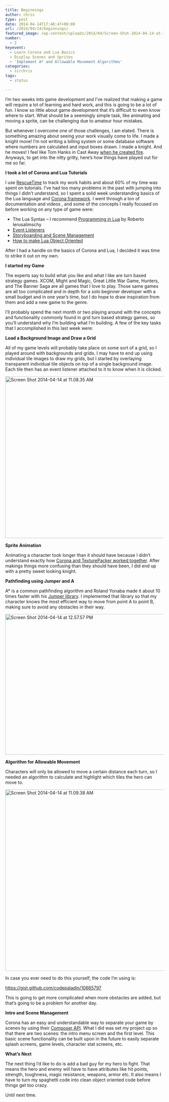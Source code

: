 ```yaml
---
title: Beginnings
author: chris
type: post
date: 2014-04-14T17:48:47+00:00
url: /2014/04/14/beginnings/
featured_image: /wp-content/uploads/2014/04/Screen-Shot-2014-04-14-at-12.57.57-PM-1.png
number:
  - 2
keyevent:
  - Learn Corona and Lua Basics
  - Display Scenes and Sprites
  - 'Implement A* and Allowable Movement Algorithms'
categories:
  - sirchris
tags:
  - status

---
```

I&#8217;m two weeks into game development and I&#8217;ve realized that making a game will require a lot of learning and hard work, and this is going to be a lot of fun. I know so little about game development that it&#8217;s difficult to even know where to start. What should be a seemingly simple task, like animating and moving a sprite, can be challenging due to amateur hour mistakes.
<!--more-->

But whenever I overcome one of those challenges, I am elated. There is something amazing about seeing your work visually come to life. I made a knight move! I&#8217;m not writing a billing system or some database software where numbers are calculated and input boxes drawn. I made a knight. And he moves! I feel like Tom Hanks in Cast Away [when he created fire][1]. Anyways, to get into the nitty gritty, here&#8217;s how things have played out for me so far.

**I took a lot of Corona and Lua Tutorials**
  
I use [RescueTime][2] to track my work habits and about 60% of my time was spent on tutorials. I&#8217;ve had too many problems in the past with jumping into things I didn&#8217;t understand, so I spent a solid week understanding basics of the Lua language and [Corona framework][3]. I went through a ton of documentation and videos , and some of the concepts I really focused on before working on any type of game were:

  * The Lua Syntax &#8211; I recommend [Programming in Lua][4] by Roberto Ierusalimschy
  * [Event Listeners][5]
  * [Storyboarding and Scene Management][6]
  * [How to make Lua Object Oriented][7]

After I had a handle on the basics of Corona and Lua, I decided it was time to strike it out on my own.

**I started my Game**
  
The experts say to build what you like and what I like are turn based strategy games. XCOM, Might and Magic, Great Little War Game, Hunters, and The Banner Saga are all games that I love to play. Those same games are all too complicated and in depth for a solo beginner developer with a small budget and in one year&#8217;s time, but I do hope to draw inspiration from them and add a new game to the genre.

I&#8217;ll probably spend the next month or two playing around with the concepts and functionality commonly found in grid turn based strategy games, so you&#8217;ll understand why I&#8217;m building what I&#8217;m building. A few of the key tasks that I accomplished in this last week were:

**Load a Background Image and Draw a Grid**
  
All of my game levels will probably take place on some sort of a grid, so I played around with backgrounds and grids. I may have to end up using individual tile images to draw my grids, but I started by overlaying transparent individual tile objects on top of a single background image. Each tile then has an event listener attached to it to know when it is clicked.

<div class="inlineimg">
  <img src="http://localhost:8888/wp-content/uploads/2014/04/Screen-Shot-2014-04-14-at-11.08.35-AM-1.png" alt="Screen Shot 2014-04-14 at 11.08.35 AM" width="771" height="512" class="alignnone size-full wp-image-319" srcset="http://localhost:8888/wp-content/uploads/2014/04/Screen-Shot-2014-04-14-at-11.08.35-AM-1.png 771w, http://localhost:8888/wp-content/uploads/2014/04/Screen-Shot-2014-04-14-at-11.08.35-AM-1-300x199.png 300w, http://localhost:8888/wp-content/uploads/2014/04/Screen-Shot-2014-04-14-at-11.08.35-AM-1-768x510.png 768w" sizes="(max-width: 771px) 100vw, 771px" />
</div>

**Sprite Animation**
  
Animating a character took longer than it should have because I didn&#8217;t understand exactly how [Corona and TexturePacker worked together][8]. After makings things more confusing than they should have been, I did end up with a pretty sweet looking knight.

**Pathfinding using Jumper and A**
  
A* is a common pathfinding algorithm and Roland Yonaba made it about 10 times faster with his [Jumper library][9]. I implemented that library so that my character knows the most efficient way to move from point A to point B, making sure to avoid any obstacles in their way.

<div class="inlineimg">
  <img src="http://localhost:8888/wp-content/uploads/2014/04/Screen-Shot-2014-04-14-at-12.57.57-PM-1.png" alt="Screen Shot 2014-04-14 at 12.57.57 PM" width="762" height="445" class="alignnone size-full wp-image-320" srcset="http://localhost:8888/wp-content/uploads/2014/04/Screen-Shot-2014-04-14-at-12.57.57-PM-1.png 762w, http://localhost:8888/wp-content/uploads/2014/04/Screen-Shot-2014-04-14-at-12.57.57-PM-1-300x175.png 300w" sizes="(max-width: 762px) 100vw, 762px" />
</div>

**Algorithm for Allowable Movement**
  
Characters will only be allowed to move a certain distance each turn, so I needed an algorithm to calculate and highlight which tiles the hero can move to.

<div class="inlineimg">
  <img src="http://localhost:8888/wp-content/uploads/2014/04/Screen-Shot-2014-04-14-at-11.09.38-AM-1.png" alt="Screen Shot 2014-04-14 at 11.09.38 AM" width="761" height="574" class="alignnone size-full wp-image-321" srcset="http://localhost:8888/wp-content/uploads/2014/04/Screen-Shot-2014-04-14-at-11.09.38-AM-1.png 761w, http://localhost:8888/wp-content/uploads/2014/04/Screen-Shot-2014-04-14-at-11.09.38-AM-1-300x226.png 300w" sizes="(max-width: 761px) 100vw, 761px" />
</div>

In case you ever need to do this yourself, the code I&#8217;m using is:

https://gist.github.com/codepaladin/10665797

This is going to get more complicated when more obstacles are added, but that&#8217;s going to be a problem for another day.

**Intro and Scene Management**
  
Corona has an easy and understandable way to separate your game by scenes by using their [Composer API][10]. What I did was set my project up so that there are two scenes: the intro menu screen and the first level. This basic scene functionality can be built upon in the future to easily separate splash screens, game levels, character stat screens, etc.

**What&#8217;s Next**
  
The next thing I&#8217;d like to do is add a bad guy for my hero to fight. That means the hero and enemy will have to have attributes like hit points, strength, toughness, magic resistance, weapons, armor etc. It also means I have to turn my spaghetti code into clean object oriented code before things get too crazy.

Until next time.

 [1]: https://www.youtube.com/watch?v=IS7Og1zvdy8
 [2]: http://www.rescuetime.com
 [3]: http://battleofbrothers.com/sirchris/why-i-chose-the-corona-sdk-over-sprite-kit-unity-or-cocos2d-x
 [4]: http://www.amazon.com/Programming-Third-Edition-Roberto-Ierusalimschy/dp/859037985X
 [5]: http://www.omidahourai.com/2013-06-27/improve-runtime-event-listeners-by-using-closures-lua-corona-sdk
 [6]: http://www.develephant.net/a-simple-storyboard-framework-for-corona-sdk-part-1/
 [7]: http://www.omidahourai.com/from-zero-to-oo-ardentkids-guide-to-object-oriented-lua-with-corona-sdk
 [8]: http://battleofbrothers.com/sirchris/animating-sprites-from-a-texture-packer-image
 [9]: https://github.com/Yonaba/Jumper
 [10]: http://coronalabs.com/blog/2014/01/21/introducing-the-composer-api-plus-tutorial/